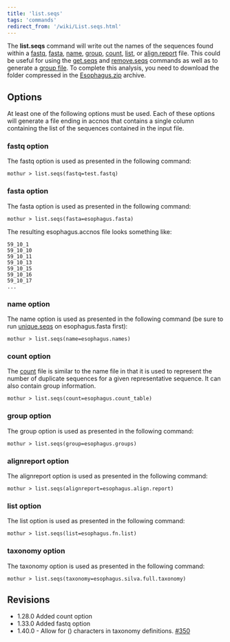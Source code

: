 ```yaml
---
title: 'list.seqs'
tags: 'commands'
redirect_from: '/wiki/List.seqs.html'
---
```

The **list.seqs** command will write out the names
of the sequences found within a [ fastq](fastq_file), [
fasta](fasta_file), [ name](name_file), [
group](group_file), [ count](Count_File), [
list](list_file), or [
align.report](align.report_file) file. This could be useful
for using the [get.seqs](get.seqs) and
[remove.seqs](remove.seqs) commands as well as to generate a
[group file](group_file). To complete this analysis, you need
to download the folder compressed in the [
Esophagus.zip](https://mothur.s3.us-east-2.amazonaws.com/wiki/esophagus.zip) archive.


## Options

At least one of the following options must be used. Each of these
options will generate a file ending in accnos that contains a single
column containing the list of the sequences contained in the input file.

### fastq option

The fastq option is used as presented in the following command:

    mothur > list.seqs(fastq=test.fastq)

### fasta option

The fasta option is used as presented in the following command:

    mothur > list.seqs(fasta=esophagus.fasta)

The resulting esophagus.accnos file looks something like:

    59_10_1
    59_10_10
    59_10_11
    59_10_13
    59_10_15
    59_10_16
    59_10_17
    ...

### name option

The name option is used as presented in the following command (be sure
to run [unique.seqs](unique.seqs) on esophagus.fasta first):

    mothur > list.seqs(name=esophagus.names)

### count option

The [ count](Count_File) file is similar to the name file in
that it is used to represent the number of duplicate sequences for a
given representative sequence. It can also contain group information.

    mothur > list.seqs(count=esophagus.count_table)

### group option

The group option is used as presented in the following command:

    mothur > list.seqs(group=esophagus.groups)

### alignreport option

The alignreport option is used as presented in the following command:

    mothur > list.seqs(alignreport=esophagus.align.report)

### list option

The list option is used as presented in the following command:

    mothur > list.seqs(list=esophagus.fn.list)

### taxonomy option

The taxonomy option is used as presented in the following command:

    mothur > list.seqs(taxonomy=esophagus.silva.full.taxonomy)

## Revisions

-   1.28.0 Added count option
-   1.33.0 Added fastq option
-   1.40.0 - Allow for () characters in taxonomy definitions.
    [\#350](https://github.com/mothur/mothur/issues/350)


